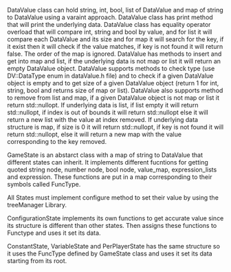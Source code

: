 DataValue class can hold string, int, bool, list of DataValue and map of string to DataValue using a varaint approach. DataValue class has print method that will print the underlying data. DataValue class has equality operator overload that will compare int, string and bool by value, and for list it will compare each DataValue and its size and for map it will search for the key, if it exist then it will check if the value matches, if key is not found it will return false. The order of the map is ignored. DataValue has methods to insert and get into map and list, if the underlying data is not map or list it will return an empty DataValue object. DataValue supports methods to check type (use DV::DataType enum in dataValue.h file) and to check if a given DataValue object is empty and to get size of a given DataValue object (return 1 for int, string, bool and returns size of map or list). DataValue also supports method to remove from list and map, if a given DataValue object is not map or list it return std::nullopt. If underlying data is list, if list empty it will return std::nullopt, if index is out of bounds it will return std::nullopt else it will return a new list with the value at index removed. If underlying data structure is map, if size is 0 it will return std::nullopt, if key is not found it will return std::nullopt, else it will return a new map with the value corresponding to the key removed.


GameState is an abstarct class with a map of string to DataValue that different states can inherit. It implements different fucntions for getting quoted string node, number node, bool node, value_map, expression_lists and expression. These functions are put in a map corresponding to their symbols called FuncType.

All States must implement configure method to set their value by using the treeManager Library.

ConfigurationState implements its own functions to get accurate value since its structure is different than other states. Then assigns these functions to Functype and uses it set its data.

ConstantState, VariableState and PerPlayerState has the same structure so it uses the FuncType defined by GameState class and uses it set its data starting from its root.